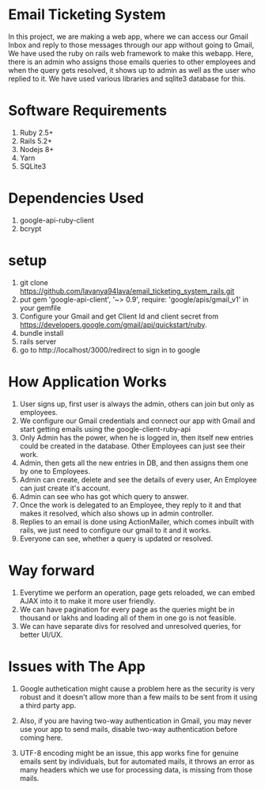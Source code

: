 # Email Ticketing System

In this project, we are making a web app, where we can access our Gmail Inbox and reply to those messages through our app without going to Gmail, We have used the ruby on rails web framework to make this webapp. Here, there is an admin who assigns those emails queries to other employees and when the query gets resolved, it shows up to admin as well as the user who replied to it. We have used various libraries and sqlite3 database for this.

# Software Requirements

1. Ruby 2.5+
2. Rails 5.2+
3. Nodejs 8+
4. Yarn
5. SQLite3

# Dependencies Used

1. google-api-ruby-client
2. bcrypt

# setup

1. git clone https://github.com/lavanya94lava/email_ticketing_system_rails.git
2. put gem 'google-api-client', '~> 0.9', require: 'google/apis/gmail_v1' in your gemfile
3. Configure your Gmail and get Client Id and client secret from https://developers.google.com/gmail/api/quickstart/ruby.
4. bundle install
5. rails server
6. go to http://localhost/3000/redirect to sign in to google

# How Application Works

1. User signs up, first user is always the admin, others can join but only as employees.
2. We configure our Gmail credentials and connect our app with Gmail and start getting emails using the google-client-ruby-api
3. Only Admin has the power, when he is logged in, then itself new entries could be created in the database. Other Employees can just see their work.
4. Admin, then gets all the new entries in DB, and then assigns them one by one to Employees.
5. Admin can create, delete and see the details of every user, An Employee can just create it's account.
6. Admin can see who has got which query to answer.
7. Once the work is delegated to an Employee, they reply to it and that makes it resolved, which also shows up in admin controller.
8. Replies to an email is done using ActionMailer, which comes inbuilt with rails, we just need to configure our gmail to it and it works.
9. Everyone can see, whether a query is updated or resolved.


# Way forward

1. Everytime we perform an operation, page gets reloaded, we can embed AJAX into it to make it more user friendly.
2. We can have pagination for every page as the queries might be in thousand or lakhs and loading all of them in one go is not feasible.
3. We can have separate divs for resolved and unresolved queries, for better UI/UX.


# Issues with The App

1. Google authetication might cause a problem here as the security is very robust and it doesn't allow more than a few mails to be sent from it using a third party app.

2. Also, if you are having two-way authentication in Gmail, you may never use your app to send mails, disable two-way authentication before coming here.

3. UTF-8 encoding might be an issue, this app works fine for genuine emails sent by individuals, but for automated mails, it throws an error as many headers which we use for processing data, is missing from those mails.

